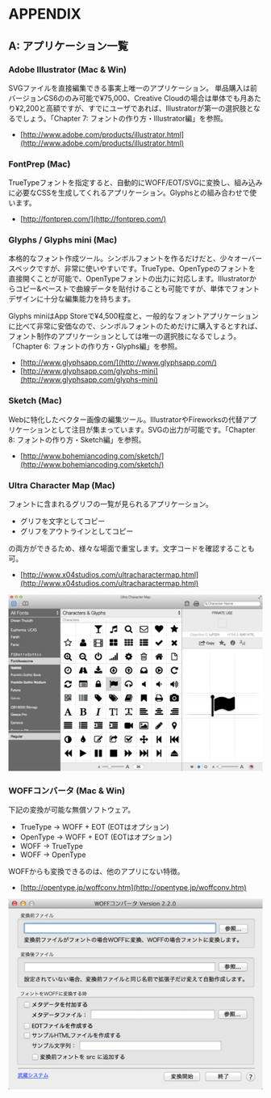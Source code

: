 # APPENDIX

## A: アプリケーション一覧

### Adobe Illustrator (Mac & Win)

SVGファイルを直接編集できる事実上唯一のアプリケーション。
単品購入は前バージョンCS6ののみ可能で¥75,000、Creative Cloudの場合は単体でも月あたり¥2,200と高額ですが、すでにユーザであれば、Illustratorが第一の選択肢となるでしょう。「Chapter 7: フォントの作り方・Illustrator編」を参照。

- [http://www.adobe.com/products/illustrator.html](http://www.adobe.com/products/illustrator.html)


### FontPrep (Mac)

TrueTypeフォントを指定すると、自動的にWOFF/EOT/SVGに変換し、組み込みに必要なCSSを生成してくれるアプリケーション。Glyphsとの組み合わせで使います。

- [http://fontprep.com/](http://fontprep.com/)


### Glyphs / Glyphs mini (Mac)

本格的なフォント作成ツール。シンボルフォントを作るだけだと、少々オーバースペックですが、非常に使いやすいです。TrueType、OpenTypeのフォントを直接開くことが可能で、OpenTypeフォントの出力に対応します。Illustratorからコピー&ペーストで曲線データを貼付けることも可能ですが、単体でフォントデザインに十分な編集能力を持ちます。

Glyphs miniはApp Storeで¥4,500程度と、一般的なフォントアプリケーションに比べて非常に安価なので、シンボルフォントのためだけに購入するとすれば、フォント制作のアプリケーションとしては唯一の選択肢になるでしょう。「Chapter 6: フォントの作り方・Glyphs編」を参照。

- [http://www.glyphsapp.com/](http://www.glyphsapp.com/)
- [http://www.glyphsapp.com/glyphs-mini](http://www.glyphsapp.com/glyphs-mini)


### Sketch (Mac)

Webに特化したベクター画像の編集ツール。IllustratorやFireworksの代替アプリケーションとして注目が集まっています。SVGの出力が可能です。「Chapter 8: フォントの作り方・Sketch編」を参照。

- [http://www.bohemiancoding.com/sketch/](http://www.bohemiancoding.com/sketch/)


### Ultra Character Map (Mac)

フォントに含まれるグリフの一覧が見られるアプリケーション。

- グリフを文字としてコピー
- グリフをアウトラインとしてコピー

の両方ができるため、様々な場面で重宝します。文字コードを確認することも可。

- [http://www.x04studios.com/ultracharactermap.html](http://www.x04studios.com/ultracharactermap.html)

![図: Ultra Character Map](../images/ultra-character-map.png)


### WOFFコンバータ (Mac & Win)

下記の変換が可能な無償ソフトウェア。

- TrueType → WOFF + EOT (EOTはオプション)
- OpenType → WOFF + EOT (EOTはオプション)
- WOFF → TrueType
- WOFF → OpenType

WOFFからも変換できるのは、他のアプリにない特徴。

- [http://opentype.jp/woffconv.htm](http://opentype.jp/woffconv.htm)

![図: WOFFコンバータ](../images/woff-converter.png)
